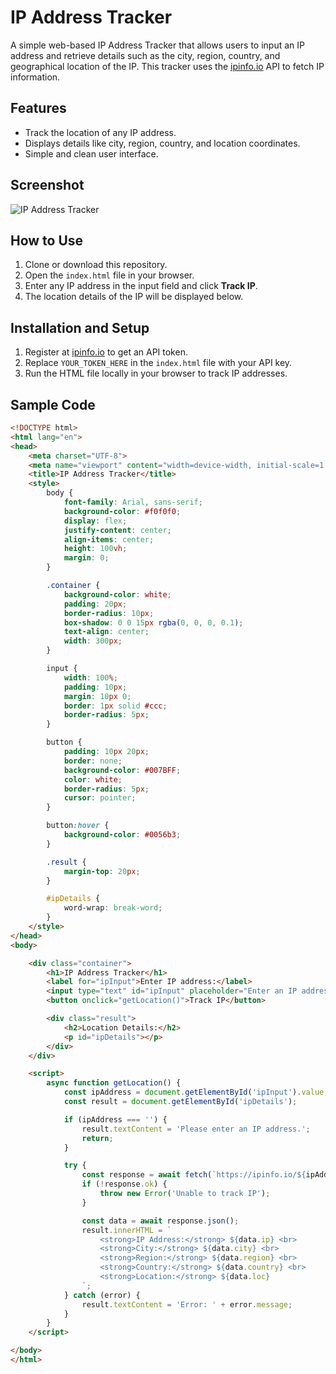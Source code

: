 # IP Address Tracker

A simple web-based IP Address Tracker that allows users to input an IP address and retrieve details such as the city, region, country, and geographical location of the IP. This tracker uses the [ipinfo.io](https://ipinfo.io/) API to fetch IP information.

## Features

- Track the location of any IP address.
- Displays details like city, region, country, and location coordinates.
- Simple and clean user interface.

## Screenshot

![IP Address Tracker](img/ip-tracker-screenshot.png)

## How to Use

1. Clone or download this repository.
2. Open the `index.html` file in your browser.
3. Enter any IP address in the input field and click **Track IP**.
4. The location details of the IP will be displayed below.

## Installation and Setup

1. Register at [ipinfo.io](https://ipinfo.io/) to get an API token.
2. Replace `YOUR_TOKEN_HERE` in the `index.html` file with your API key.
3. Run the HTML file locally in your browser to track IP addresses.

## Sample Code

```html
<!DOCTYPE html>
<html lang="en">
<head>
    <meta charset="UTF-8">
    <meta name="viewport" content="width=device-width, initial-scale=1.0">
    <title>IP Address Tracker</title>
    <style>
        body {
            font-family: Arial, sans-serif;
            background-color: #f0f0f0;
            display: flex;
            justify-content: center;
            align-items: center;
            height: 100vh;
            margin: 0;
        }

        .container {
            background-color: white;
            padding: 20px;
            border-radius: 10px;
            box-shadow: 0 0 15px rgba(0, 0, 0, 0.1);
            text-align: center;
            width: 300px;
        }

        input {
            width: 100%;
            padding: 10px;
            margin: 10px 0;
            border: 1px solid #ccc;
            border-radius: 5px;
        }

        button {
            padding: 10px 20px;
            border: none;
            background-color: #007BFF;
            color: white;
            border-radius: 5px;
            cursor: pointer;
        }

        button:hover {
            background-color: #0056b3;
        }

        .result {
            margin-top: 20px;
        }

        #ipDetails {
            word-wrap: break-word;
        }
    </style>
</head>
<body>

    <div class="container">
        <h1>IP Address Tracker</h1>
        <label for="ipInput">Enter IP address:</label>
        <input type="text" id="ipInput" placeholder="Enter an IP address">
        <button onclick="getLocation()">Track IP</button>

        <div class="result">
            <h2>Location Details:</h2>
            <p id="ipDetails"></p>
        </div>
    </div>

    <script>
        async function getLocation() {
            const ipAddress = document.getElementById('ipInput').value;
            const result = document.getElementById('ipDetails');

            if (ipAddress === '') {
                result.textContent = 'Please enter an IP address.';
                return;
            }

            try {
                const response = await fetch(`https://ipinfo.io/${ipAddress}/json?token=YOUR_TOKEN_HERE`);
                if (!response.ok) {
                    throw new Error('Unable to track IP');
                }

                const data = await response.json();
                result.innerHTML = `
                    <strong>IP Address:</strong> ${data.ip} <br>
                    <strong>City:</strong> ${data.city} <br>
                    <strong>Region:</strong> ${data.region} <br>
                    <strong>Country:</strong> ${data.country} <br>
                    <strong>Location:</strong> ${data.loc}
                `;
            } catch (error) {
                result.textContent = 'Error: ' + error.message;
            }
        }
    </script>

</body>
</html>

